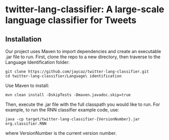 # twitter-lang-classifier: A large-scale language classifier for Tweets

## Installation
Our project uses Maven to import dependencies and create an executable .jar file to run.  First, clone the repo to a new directory, then traverse to the Language Identification folder:

    git clone https://github.com/jaycaz/twitter-lang-classifier.git
    cd twitter-lang-classifier/Language\ identification

Use Maven to install:

    mvn clean install -DskipTests -Dmaven.javadoc.skip=true

Then, execute the .jar file with the full classpath you would like to run.  For example, to run the RNN classifier example code, use:

    java -cp target/twitter-lang-classifier-{VersionNumber}.jar org.classifier.RNN

where VersionNumber is the current version number.

